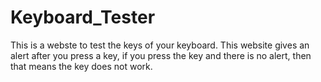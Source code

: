 # Keyboard_Tester
This is a webste to test the keys of your keyboard.
This website gives an alert after you press a key, if you press the key and there is no alert, then that means the key does not work. 
